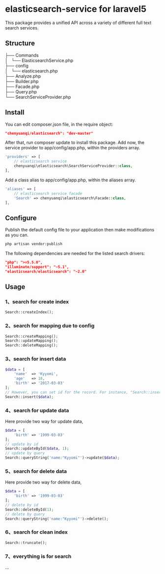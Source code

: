 # elasticsearch-service for laravel5
This package provides a unified API across a variety of different full text search services.

## Structure 
├── Commands  
│   └── ElasticsearchService.php  
├── config  
│   └── elasticsearch.php  
├── Analyze.php  
├── Builder.php  
├── Facade.php  
├── Query.php  
└── SearchServiceProvider.php  

## Install
 You can edit composer.json file, in the require object:
 ```json
"chenyuanqi/elasticsearch": "dev-master"
```
After that, run composer update to install this package.
Add now, the service provider to app/config/app.php, within the providers array.
```php
'providers' => [
	// elasticsearch service
	chenyuanqi\elasticsearch\SearchServiceProvider::class,
],
```
Add a class alias to app/config/app.php, within the aliases array.
```php
'aliases' => [
	// elasticsearch service facade
	'Search' => chenyuanqi\elasticsearch\Facade::class,
],
```
## Configure
Publish the default config file to your application then make modifications as you can.
```bash
php artisan vendor:publish
```
The following dependencies are needed for the listed search drivers:
```json
"php": ">=5.5.0",
"illuminate/support": "~5.1",
"elasticsearch/elasticsearch": "~2.0"
```
## Usage
### 1、search for create index
```php
Search::createIndex();
```
### 2、search for mapping due to config
```php
Search::createMapping();
Search::updateMapping();
Search::deleteMapping();
```
### 3、search for insert data 
```php
$data = [
    'name'  => 'Kyyomi',
    'age'   => 18,
    'birth' => '2017-03-03'
];
// However, you can set id for the record. For instance, "Search::insert($data, 1);"
Search::insert($data);
```
### 4、search for update data  
Here provide two way for update data, 
```php
$data = [
    'birth' => '1999-03-03'
];
// update by id
Search::updateById($data, 1);
// update by query
Search::queryString('name:"Kyyomi"')->update($data);
```
### 5、search for delete data  
Here provide two way for delete data, 
```php
$data = [
    'birth' => '1999-03-03'
];
// delete by id
Search::deleteById(1);
// delete by query
Search::queryString('name:"Kyyomi"')->delete();
```
### 6、search for clean index
```php
Search::truncate();
```
### 7、everything is for search   
...
